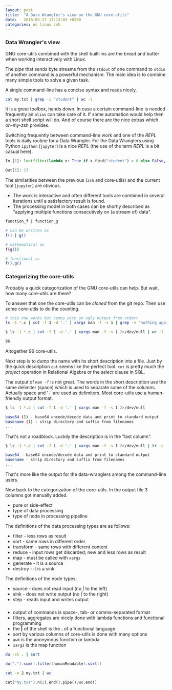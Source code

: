 ```yaml
---
layout: post
title:  "A Data Wrangler's view on the GNU core-utils"
date:   2016-05-27 13:12:03 +0200
categories: os linux zsh
---
```



### Data Wrangler's view

GNU core-utils combined with the shell built-ins are the bread and butter when working interactively with Linux. 

The *pipe* that sends byte streams from the `stdout` of one command to `stdin` of another command is a powerful mechanism.
The main idea is to combine many simple tools to solve a given task.

A single command-line has a concise syntax and reads nicely.

```bash
cat my.txt | grep -i "student" | wc -l
```

It is a great toolbox, hands down.
In case a certain command-line is needed frequently an `alias` can take care of it.
If some automation would help then a short shell script will do.
And of course there are the nice extras which *oh-my-zsh* provides.

Switching frequently between command-line work and one of the *REPL* tools is daily routine for a Data Wrangler.
For the Data Wranglers using Python `ipython` (`jupyter`) is a nice *REPL* (the use of the term *REPL* is a bit casual here).

```python
In [1]: len(filter(lambda x: True if x.find("student") > 0 else False, open("my.txt").readlines()))

Out[1]: 17
```

The similarities between the previous (`zsh` and core-utils) and the current tool (`jupyter`) are obvious.
* The work is interactive and often different tools are combined in several iterations until a satisfactory result is found.
* The processing model in both cases can be shortly described as "applying multiple functions consecutively on (a stream of) data".

```bash
function_f | function_g

# can be written as
f() | g()

# mathematical as
f(g())

# functional as
f().g()
```


### Categorizing the core-utils

Probably a quick categorization of the GNU core-utils can help.
But wait, how many core-utils are there?

To answer that one the core-utils can be *cloned* from the git repo.
Then use some core-utils to do the counting.

```bash
# this one works but comes with an ugly output from stderr
ls -1 *.c | cut -f 1 -d '.' | xargs man -f -s 1 | grep -v 'nothing appropriate' | wc -l
```

```bash
$ ls -1 *.c | cut -f 1 -d '.' | xargs man -f -s 1 2>/dev/null | wc -l               

96
```

Altogether 96 core-utils.

Next step is to dump the name with its short description into a file.
Just by the quick description `cut` seems like the perfect tool.
`cut` is pretty much the *project* operation in Relational Algebra or the *select* clause in SQL.

The output of `man -f` is not great.
The words in the short description use the same delimiter (space) which is used to separate some of the columns.
Actually space and '-' are used as delimiters.
Most core-utils use a human-friendly output format.

```bash
$ ls -1 *.c | cut -f 1 -d '.' | xargs man -f -s 1 2>/dev/null

base64 (1) - base64 encode/decode data and print to standard output
basename (1) - strip directory and suffix from filenames
...             
```

That's not a roadblock.
Luckily the description is in the "last column".

```bash
$ ls -1 *.c | cut -f 1 -d '.' | xargs man -f -s 1 2>/dev/null | tr -s ' ' | cut -d ' ' -f 1,3,4-

base64 - base64 encode/decode data and print to standard output
basename - strip directory and suffix from filenames
...
```

That's more like the output for the data-wranglers among the command-line users.

Now back to the categorization of the core-utils.
In the output file 3 columns got manually added.

* pure or side-effect
* type of data processing
* type of node in processing pipeline

The definitions of the data processing types are as follows:

* filter - less rows as result
* sort - same rows in different order
* transform - same rows with different content
* reduce - input rows get discarded; new and less rows as result
* map - must be called with `xargs`
* generate - it is a source
* destroy - it is a sink

The definitions of the node types:

* source - does not read input (no *|* to the left)
* sink - does not write output (no *|* to the right)
* step - reads input and writes output


### 

* output of commands is space-, tab- or comma-separated format
* filters, aggregates are nicely done with lambda functions and functional programming
* the __|__ of the shell is the __.__ of a functional language
* _sort_ by various columns of core-utils is done with many options
* `awk` is the anonymous function or lambda
* `xargs` is the map function

```bash
du -sh . | sort
```

```scala
du(".").sum().filter(humanReadable).sort()
```

```bash
cat -n 2 my.txt | wc
```

```python
cat("my.txt").n(2).end().pipe().wc.end()
```

[es-shell]: (https://stuff.mit.edu/afs/sipb/user/yandros/doc/es-usenix-winter93.html)
[rc-shell]: (http://doc.cat-v.org/plan_9/4th_edition/papers/rc)
